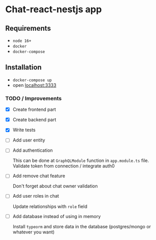# Chat-react-nestjs app

## Requirements
- `node 16+`
- `docker`
- `docker-compose`

## Installation
- `docker-compose up`
- open [localhost:3333](http://localhost:3333)


### TODO / Improvements

- [x] Create frontend part
- [x] Create backend part
- [x] Write tests
- [ ] Add user entity
- [ ] Add authentication
 
    This can be done at `GraphQLModule` function in `app.module.ts` file. Validate token from connection / integrate auth0

- [ ] Add remove chat feature

    Don't forget about chat owner validation

- [ ] Add user roles in chat

    Update relationships with `role` field

- [ ] Add database instead of using in memory

    Install `typeorm` and store data in the database (postgres/mongo or whatever you want)
